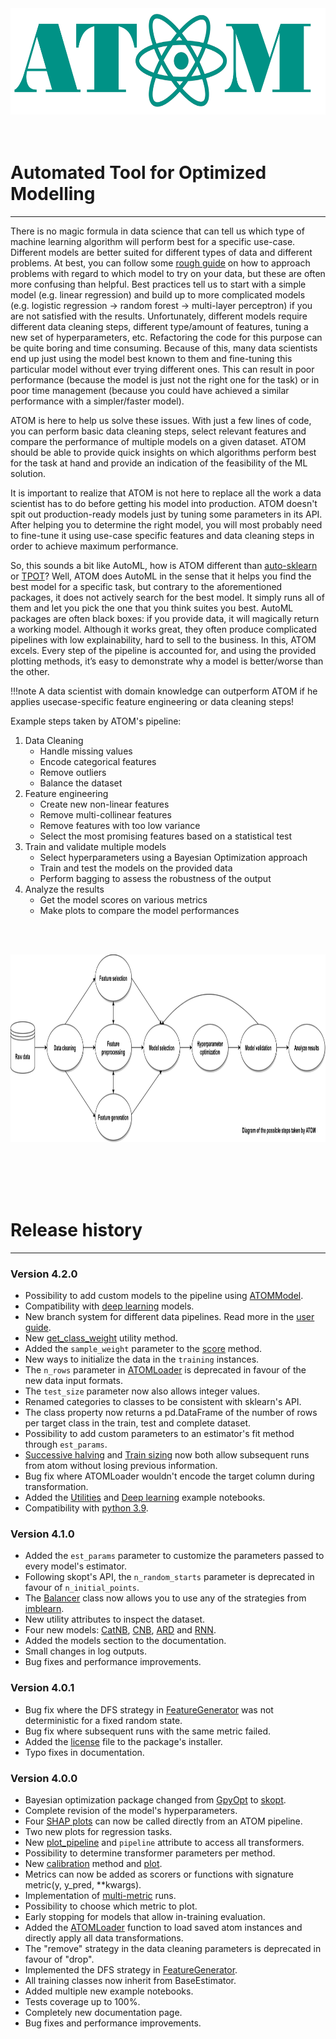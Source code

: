 <div align="center">
    <img src="img/logo.png" alt="ATOM" height="170" width="600"/>
</div>
<br><br>

# Automated Tool for Optimized Modelling
----------------------------------------


There is no magic formula in data science that can tell us which type of machine
 learning algorithm will perform best for a specific use-case. Different models
 are better suited for different types of data and different problems. At best,
 you can follow some [rough guide](https://scikit-learn.org/stable/tutorial/machine_learning_map/index.html)
 on how to approach problems with regard to which model to try on your data, but
 these are often more confusing than helpful. Best practices tell
 us to start with a simple model (e.g. linear regression) and build up to more
 complicated models (e.g. logistic regression -> random forest -> multi-layer perceptron)
 if you are not satisfied with the results. Unfortunately, different models require
 different data cleaning steps, different type/amount of features, tuning a new set
 of hyperparameters, etc. Refactoring the code for this purpose can be quite boring
 and time consuming. Because of this, many data scientists end up just using the model
 best known to them and fine-tuning this particular model without ever trying different
 ones. This can result in poor performance (because the model is just not the right one
 for the task) or in poor time management (because you could have achieved a similar
 performance with a simpler/faster model).

ATOM is here to help us solve these issues. With just a few lines of code, you can
 perform basic data cleaning steps, select relevant features and compare the performance
 of multiple models on a given dataset. ATOM should be able to provide quick insights
 on which algorithms perform best for the task at hand and provide an indication of
 the feasibility of the ML solution.

It is important to realize that ATOM is not here to replace all the work a data
 scientist has to do before getting his model into production. ATOM doesn't spit out
 production-ready models just by tuning some parameters in its API. After helping you
 to determine the right model, you will most probably need to fine-tune it using
 use-case specific features and data cleaning steps in order to achieve maximum performance.

So, this sounds a bit like AutoML, how is ATOM different than 
 [auto-sklearn](https://automl.github.io/auto-sklearn/master/) or [TPOT](http://epistasislab.github.io/tpot/)?
 Well, ATOM does AutoML in the sense that it helps you find the best model for a
 specific task, but contrary to the aforementioned packages, it does not actively
 search for the best model. It simply runs all of them and let you pick the one that
 you think suites you best. AutoML packages are often black boxes: if you provide
 data, it will magically return a working model. Although it works great, they often
 produce complicated pipelines with low explainability, hard to sell to the business.
 In this, ATOM excels. Every step of the pipeline is accounted for, and using the
 provided plotting methods, it’s easy to demonstrate why a model is better/worse than
 the other.

!!!note
    A data scientist with domain knowledge can outperform ATOM if he applies
    usecase-specific feature engineering or data cleaning steps! 


Example steps taken by ATOM's pipeline:

1. Data Cleaning
	* Handle missing values
	* Encode categorical features
    * Remove outliers
	* Balance the dataset
2. Feature engineering
    * Create new non-linear features
	* Remove multi-collinear features
	* Remove features with too low variance
	* Select the most promising features based on a statistical test
3. Train and validate multiple models
	* Select hyperparameters using a Bayesian Optimization approach
	* Train and test the models on the provided data
	* Perform bagging to assess the robustness of the output
4. Analyze the results
    * Get the model scores on various metrics
    * Make plots to compare the model performances


<br/><br/>

<div align="center">
    <img src="img/diagram.jpg" alt="diagram" height="300" width="1000"/>
</div>

<br><br><br><br>



# Release history
-----------------

### Version 4.2.0

* Possibility to add custom models to the pipeline using [ATOMModel](./API/ATOM/atommodel).
* Compatibility with [deep learning](./user_guide/#deep-learning) models.
* New branch system for different data pipelines. Read more in the [user guide](./user_guide/#data-pipelines).
* New [get_class_weight](./API/ATOM/atomclassifier#get-class-weight) utility method.
* Added the `sample_weight` parameter to the [score](./API/predicting/score) method.
* New ways to initialize the data in the `training` instances.
* The `n_rows` parameter in [ATOMLoader](./API/ATOM/atomloader) is deprecated in
  favour of the new data input formats.
* The `test_size` parameter now also allows integer values.
* Renamed categories to classes to be consistent with sklearn's API.
* The class property now returns a pd.DataFrame of the number of rows per target class
  in the train, test and complete dataset.
* Possibility to add custom parameters to an estimator's fit method through `est_params`.
* [Successive halving](./user_guide/#successive-halving) and [Train sizing](./user_guide/#train-sizing)
  now both allow subsequent runs from atom without losing previous information.
* Bug fix where ATOMLoader wouldn't encode the target column during transformation.
* Added the [Utilities](./examples/utilities/utilities) and [Deep learning](./examples/deep_learning/deep_learning) example notebooks.
* Compatibility with [python 3.9](https://www.python.org/downloads/release/python-390/).


### Version 4.1.0
* Added the `est_params` parameter to customize the parameters passed to every model's
  estimator.
* Following skopt's API, the `n_random_starts` parameter is deprecated in favour of
 `n_initial_points`.
* The [Balancer](./API/data_cleaning/balancer) class now allows you to use any of the
  strategies from [imblearn](https://imbalanced-learn.readthedocs.io/en/stable/index.html).
* New utility attributes to inspect the dataset.
* Four new models: [CatNB](./API/models/catnb), [CNB](./API/models/cnb),
  [ARD](./API/models/ard) and [RNN](./API/models/rnn).
* Added the models section to the documentation.
* Small changes in log outputs.
* Bug fixes and performance improvements.

### Version 4.0.1
* Bug fix where the DFS strategy in [FeatureGenerator](./API/feature_engineering/feature_generator)
  was not deterministic for a fixed random state.
* Bug fix where subsequent runs with the same metric failed.
* Added the [license](./license) file to the package's installer.
* Typo fixes in documentation.

### Version 4.0.0
* Bayesian optimization package changed from [GpyOpt](http://sheffieldml.github.io/GPyOpt/)
  to [skopt](https://scikit-optimize.github.io/stable/).
* Complete revision of the model's hyperparameters.
* Four [SHAP plots](./user_guide/#shap) can now be called directly from an ATOM pipeline.
* Two new plots for regression tasks.
* New [plot_pipeline](./API/plots/plot_pipeline) and `pipeline` attribute to access all transformers. 
* Possibility to determine transformer parameters per method.
* New [calibration](./API/ATOM/atomclassifier/#calibrate) method and [plot](./API/plots/plot_calibration).
* Metrics can now be added as scorers or functions with signature metric(y, y_pred, **kwargs).
* Implementation of [multi-metric](./user_guide/#metric) runs.
* Possibility to choose which metric to plot.
* Early stopping for models that allow in-training evaluation.
* Added the [ATOMLoader](./API/ATOM/atomloader) function to load saved atom instances
  and directly apply all data transformations.
* The "remove" strategy in the data cleaning parameters is deprecated in favour of "drop".
* Implemented the DFS strategy in [FeatureGenerator](./API/feature_engineering/feature_generator).
* All training classes now inherit from BaseEstimator.
* Added multiple new example notebooks.
* Tests coverage up to 100%.
* Completely new documentation page.
* Bug fixes and performance improvements.